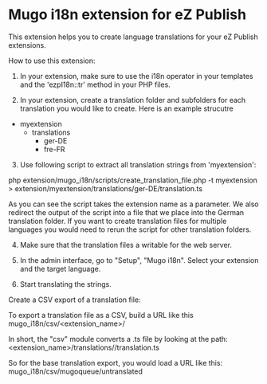 Mugo i18n extension for eZ Publish
==================================

This extension helps you to create language translations for your eZ Publish extensions.

How to use this extension:

1) In your extension, make sure to use the i18n operator in your templates and the 'ezpI18n::tr' method in your PHP files.

2) In your extension, create a translation folder and subfolders for each translation you would like to create. Here is an
example strucutre

* myextension
    * translations
        * ger-DE
        * fre-FR


3) Use following script to extract all translation strings from 'myextension':

php extension/mugo_i18n/scripts/create_translation_file.php -t myextension > extension/myextension/translations/ger-DE/translation.ts

As you can see the script takes the extension name as a parameter. We also redirect the output of the script into a file that we place into the German translation folder. If you want to create translation files for multiple languages you would need to rerun the script for other translation folders.

4) Make sure that the translation files a writable for the web server.

5) In the admin interface, go to "Setup", "Mugo i18n". Select your extension and the target language.

6) Start translating the strings.

Create a CSV export of a translation file:

To export a translation file as a CSV, build a URL like this
mugo_i18n/csv/<extension_name>/<locale>

In short, the "csv" module converts a .ts file by looking at the path: <extension_name>/translations/<locale>/translation.ts

So for the base translation export, you would load a URL like this:
mugo_i18n/csv/mugoqueue/untranslated